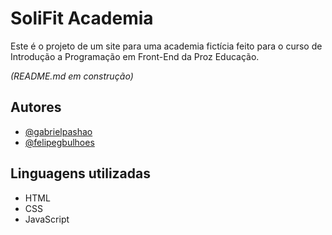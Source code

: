 
# SoliFit Academia

Este é o projeto de um site para uma academia fictícia feito para o curso de Introdução a Programação em Front-End da Proz Educação.

_(README.md em construção)_


## Autores

- [@gabrielpashao](https://github.com/gabrielpashao)
- [@felipegbulhoes](https://github.com/felipegbulhoes)


## Linguagens utilizadas

- HTML
- CSS
- JavaScript